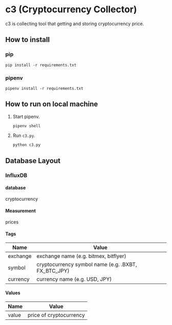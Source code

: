 c3 (Cryptocurrency Collector)
=============================

c3 is collecting tool that getting and storing cryptocurrency price.

## How to install

### pip

```
pip install -r requirements.txt
```

### pipenv

```
pipenv install -r requirements.txt
```

## How to run on local machine

1. Start pipenv.

    ```
    pipenv shell
    ```

2. Run `c3.py`.

    ```sh
    python c3.py
    ```

## Database Layout

### InfluxDB

#### database

cryptocurrency

#### Measurement

prices

#### Tags

|Name|Value|
|---|---|
|exchange|exchange name (e.g. bitmex, bitflyer)|
|symbol|cryptocurrency symbol name (e.g. .BXBT, FX_BTC_JPY)|
|currency|currency name (e.g. USD, JPY)|

#### Values

|Name|Value|
|---|---|
|value|price of cryptocurrency|


